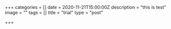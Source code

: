 +++
categories = []
date = 2020-11-21T15:00:00Z
description = "this is test"
image = ""
tags = []
title = "trial"
type = "post"

+++
